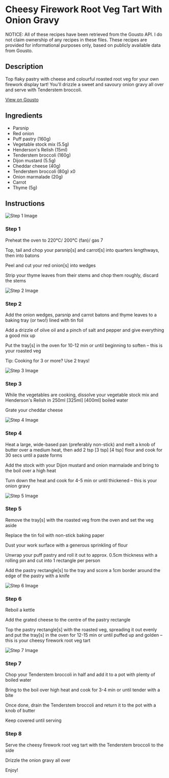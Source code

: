 # Cheesy Firework Root Veg Tart With Onion Gravy

NOTICE: All of these recipes have been retrieved from the Gousto API. I do not claim ownership of any recipes in these files. These recipes are provided for informational purposes only, based on publicly available data from Gousto.

## Description

Top flaky pastry with cheese and colourful roasted root veg for your own firework display tart! You'll drizzle a sweet and savoury onion gravy all over and serve with Tenderstem broccoli.

[View on Gousto](https://www.gousto.co.uk/recipes/cookbook/cheesy-firework-root-veg-tart-with-onion-gravy)

## Ingredients

- Parsnip
- Red onion
- Puff pastry (160g)
- Vegetable stock mix (5.5g)
- Henderson's Relish (15ml)
- Tenderstem broccoli (160g)
- Dijon mustard (5.5g)
- Cheddar cheese (40g)
- Tenderstem broccoli (80g) x0
- Onion marmalade (20g)
- Carrot
- Thyme (5g)

## Instructions

![Step 1 Image](https://production-media.gousto.co.uk/cms/recipe-step-image/Step-1-1634049033468-x200.jpg)

### Step 1

Preheat the oven to 220°C/ 200°C (fan)/ gas 7

Top, tail and chop your parsnip[s] and carrot[s] into quarters lengthways, then into batons

Peel and cut your red onion[s] into wedges

Strip your thyme leaves from their stems and chop them roughly, discard the stems

![Step 2 Image](https://production-media.gousto.co.uk/cms/recipe-step-image/Step-2-1634049095005-x200.jpg)

### Step 2

Add the onion wedges, parsnip and carrot batons and thyme leaves to a baking tray (or two!) lined with tin foil

Add a drizzle of olive oil and a pinch of salt and pepper and give everything a good mix up

Put the tray[s] in the oven for 10-12 min or until beginning to soften – this is your roasted veg

Tip: Cooking for 3 or more? Use 2 trays!

![Step 3 Image](https://production-media.gousto.co.uk/cms/recipe-step-image/Step-3-1634049106465-x200.jpg)

### Step 3

While the vegetables are cooking, dissolve your vegetable stock mix and Henderson's Relish in 250ml <span class="text-purple">[325ml]</span> <span class="text-danger">[400ml]</span> boiled water

Grate your cheddar cheese

![Step 4 Image](https://production-media.gousto.co.uk/cms/recipe-step-image/Step-4-1634049114253-x200.jpg)

### Step 4

Heat a large, wide-based pan (preferably non-stick) and melt a knob of butter over a medium heat, then add 2 tsp <span class="text-purple">[3 tsp]</span> <span class="text-danger">[4 tsp] </span>flour and cook for 30 secs until a paste forms

Add the stock with your Dijon mustard and onion marmalade and bring to the boil over a high heat

Turn down the heat and cook for 4-5 min or until thickened – this is your onion gravy

![Step 5 Image](https://production-media.gousto.co.uk/cms/recipe-step-image/Step-5-1634049149739-x200.jpg)

### Step 5

Remove the tray[s] with the roasted veg from the oven and set the veg aside

Replace the tin foil with non-stick baking paper

Dust your work surface with a generous sprinkling of flour

Unwrap your puff pastry and roll it out to approx. 0.5cm thickness with a rolling pin and cut into 1 rectangle per person

Add the pastry rectangle[s] to the tray and score a 1cm border around the edge of the pastry with a knife

![Step 6 Image](https://production-media.gousto.co.uk/cms/recipe-step-image/Step-6-1634049184730-x200.jpg)

### Step 6

Reboil a kettle

Add the grated cheese to the centre of the pastry rectangle

Top the pastry rectangle[s] with the roasted veg, spreading it out evenly and put the tray[s] in the oven for 12-15 min or until puffed up and golden – this is your cheesy firework root veg tart

![Step 7 Image](https://production-media.gousto.co.uk/cms/recipe-step-image/Step-7-1634049193417-x200.jpg)

### Step 7

Chop your Tenderstem broccoli in half and add it to a pot with plenty of boiled water

Bring to the boil over high heat and cook for 3-4 min or until tender with a bite

Once done, drain the Tenderstem broccoli and return it to the pot with a knob of butter

Keep covered until serving

### Step 8

Serve the cheesy firework root veg tart with the Tenderstem broccoli to the side

Drizzle the onion gravy all over

Enjoy!

